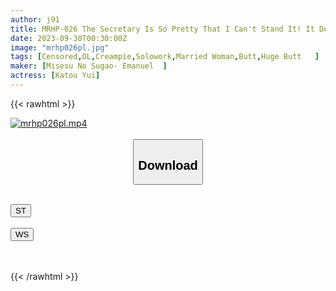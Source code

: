 ```yaml
---
author: j91
title: MRHP-026 The Secretary Is So Pretty That I Can't Stand It! It Doesn't Matter If She's A Married Woman Or Not, Yui Kato Cums Inside Her Every Day, Calling It The President's Order
date: 2023-09-30T00:30:00Z
image: "mrhp026pl.jpg"
tags: [Censored,OL,Creampie,Solowork,Married Woman,Butt,Huge Butt	]
maker: [Misesu No Sugao- Emanuel  ]
actress: [Katou Yui]
---
```



{{< rawhtml >}}

<div class="video" data-videoid="6pqb9DZrdpi98PO">
    <a href="javascript:;">
        <img src="https://my.j91.asia/posts/mrhp026pl/mrhp026pl.jpg" width="WIDTH" height="HEIGHT" alt="mrhp026pl.mp4" loading="lazy">
    </a>
</div>

<script type="text/javascript" src="https://j91.asia/asset/on-demand-st.js"></script>

<br>
  <link rel="stylesheet" href="https://j91.asia/asset/bs5.css">
  
  <center>
  <button class="btn btn-primary" type="button" data-bs-toggle="collapse" data-bs-target=".multi-collapse" aria-expanded="false" aria-controls="multiCollapseExample1 multiCollapseExample2"><h2>Download</h2></button></center>
</p>
<div class="row">
  <div class="col">
    <div class="collapse multi-collapse" id="multiCollapseExample1">
      <div class="card card-body">
	      	      <br>
<div class="buttons">  
<a href="https://streamtape.to/v/6pqb9DZrdpi98PO"><button class="btn-hover color-3"><i class="fa fa-download"></i> ST</button></a></div>
    </div>
  </div>
</div>
  <div class="col">
    <div class="collapse multi-collapse" id="multiCollapseExample2">
      <div class="card card-body">
	      <br>
<div class="buttons">
    <a href="https://wolfstream.tv/ktkmynfg1zfo"><button class="btn-hover color-9"><i class="fa fa-download"></i> WS</button></a></div>
<br><br>
      </div>
    </div>
  </div>
</div>

{{< /rawhtml >}}
